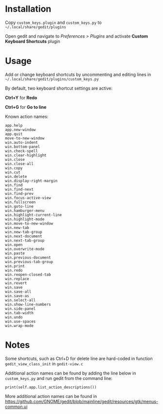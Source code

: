 # Installation

Copy `custom_keys.plugin` and `custom_keys.py` to `~/.local/share/gedit/plugins`

Open gedit and navigate to *Preferences > Plugins* and activate **Custom Keyboard Shortcuts** plugin

# Usage

Add or change keyboard shortcuts by uncommenting and editing lines in `~/.local/share/gedit/plugins/custom_keys.py`

By default, two keyboard shortcut settings are active:

**Ctrl+Y** for **Redo**

**Ctrl+G** for **Go to line**

Known action names:

```
app.help
app.new-window
app.quit
move-to-new-window
win.auto-indent
win.bottom-panel
win.check-spell
win.clear-highlight
win.close
win.close-all
win.copy
win.cut
win.delete
win.display-right-margin
win.find
win.find-next
win.find-prev
win.focus-active-view
win.fullscreen
win.goto-line
win.hamburger-menu
win.highlight-current-line
win.highlight-mode
win.move-to-new-window
win.new-tab
win.new-tab-group
win.next-document
win.next-tab-group
win.open
win.overwrite-mode
win.paste
win.previous-document
win.previous-tab-group
win.print
win.redo
win.reopen-closed-tab
win.replace
win.revert
win.save
win.save-all
win.save-as
win.select-all
win.show-line-numbers
win.side-panel
win.tab-width
win.undo
win.use-spaces
win.wrap-mode
```

# Notes

Some shortcuts, such as Ctrl+D for delete line are hard-coded in function `gedit_view_class_init` in `gedit-view.c`

Additional action names can be found by adding the line below in `custom_keys.py` and run gedit from the command line:

	print(self.app.list_action_descriptions())

More additional action names can be found in https://github.com/GNOME/gedit/blob/mainline/gedit/resources/gtk/menus-common.ui
